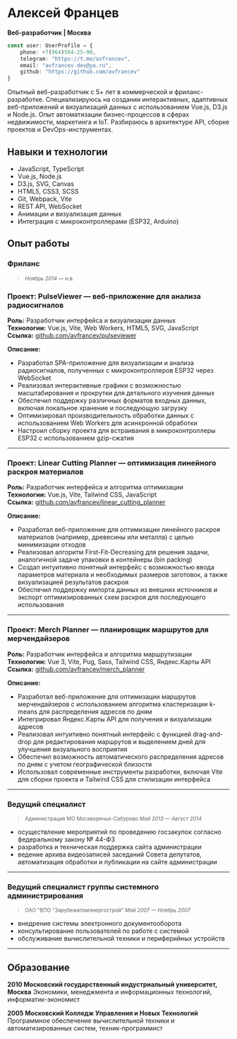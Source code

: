# Алексей Францев
**Веб-разработчик | Москва**  
```typescript
const user: UserProfile = {
	phone: +7(964)584-25-90,
	telegram: "https://t.me/avfrancev",
	email: "avfrancev.dev@ya.ru",
	github: "https://github.com/avfrancev"
}
```

Опытный веб-разработчик с 5+ лет в коммерческой и фриланс-разработке. Специализируюсь на создании интерактивных, адаптивных веб-приложений и визуализаций данных с использованием Vue.js, D3.js и Node.js. Опыт автоматизации бизнес-процессов в сферах недвижимости, маркетинга и IoT. Разбираюсь в архитектуре API, сборке проектов и DevOps-инструментах.

## Навыки и технологии

- JavaScript, TypeScript  
- Vue.js, Node.js  
- D3.js, SVG, Canvas  
- HTML5, CSS3, SCSS  
- Git, Webpack, Vite  
- REST API, WebSocket  
- Анимации и визуализация данных  
- Интеграция с микроконтроллерами (ESP32, Arduino)

## Опыт работы 

### Фриланс
><small><i>Ноябрь 2014 — н.в.</i></small> 

### Проект: PulseViewer — веб-приложение для анализа радиосигналов

**Роль:** Разработчик интерфейса и визуализации данных  
**Технологии:** Vue.js, Vite, Web Workers, HTML5, SVG, JavaScript  
**Ссылка:** [github.com/avfrancev/pulseviewer](https://github.com/avfrancev/pulseviewer)

**Описание:**
- Разработал SPA-приложение для визуализации и анализа радиосигналов, полученных с микроконтроллеров ESP32 через WebSocket
- Реализовал интерактивные графики с возможностью масштабирования и прокрутки для детального изучения данных
- Обеспечил поддержку различных форматов входных данных, включая локальное хранение и последующую загрузку
- Оптимизировал производительность обработки данных с использованием Web Workers для асинхронной обработки
- Настроил сборку проекта для встраивания в микроконтроллеры ESP32 с использованием gzip-сжатия

---

### Проект: Linear Cutting Planner — оптимизация линейного раскроя материалов

**Роль:** Разработчик интерфейса и алгоритма оптимизации  
**Технологии:** Vue.js, Vite, Tailwind CSS, JavaScript  
**Ссылка:** [github.com/avfrancev/linear_cutting_planner](https://github.com/avfrancev/linear_cutting_planner)

**Описание:**

- Разработал веб-приложение для оптимизации линейного раскроя материалов (например, древесины или металла) с целью минимизации отходов
- Реализовал алгоритм First-Fit-Decreasing для решения задачи, аналогичной задаче упаковки в контейнеры (bin packing)
- Создал интуитивно понятный интерфейс с возможностью ввода параметров материала и необходимых размеров заготовок, а также визуализацией результатов раскроя
- Обеспечил поддержку импорта данных из внешних источников и экспорт оптимизированных схем раскроя для последующего использования

---
### Проект: Merch Planner — планировщик маршрутов для мерчендайзеров

**Роль:** Разработчик интерфейса и алгоритма маршрутизации  
**Технологии:** Vue 3, Vite, Pug, Sass, Tailwind CSS, Яндекс.Карты API  
**Ссылка:** [github.com/avfrancev/merch_planner](https://github.com/avfrancev/merch_planner)

**Описание:**

- Разработал веб-приложение для оптимизации маршрутов мерчендайзеров с использованием алгоритма кластеризации k-means для распределения адресов по дням
- Интегрировал Яндекс.Карты API для получения и визуализации адресов
- Реализовал интуитивно понятный интерфейс с функцией drag-and-drop для редактирования маршрутов и выделением дней для улучшения визуального восприятия
- Обеспечил возможность автоматического распределения адресов по дням с учетом географической близости
- Использовал современные инструменты разработки, включая Vite для сборки проекта и Tailwind CSS для стилизации интерфейса

---

### Ведущий специалист
><small>Администрация МО Москворечье-Сабурово <i>Май 2013 — Август 2014</i></small>
- осуществление мероприятий по проведению госзакупок согласно федеральному закону № 44-ФЗ
- разработка и техническая поддержка сайта администрации
- ведение архива видеозаписей заседаний Совета депутатов, автоматизация обработки и публикации на сайте администрации

---

### Ведущий специалист группы системного администрирования
><small>ОАО "ВПО "Зарубежатомэнергострой" <i>Май 2007 — Ноябрь 2007</i></small>
- внедрение системы электронного документооборота
- консультирование пользователей по работе с системой
- обслуживание вычислительной техники и периферийных устройств

---
## Образование
**2010
Московский государственный индустриальный университет, Москва**
Экономики, менеджмента и информационных технологий, информатик-экономист

**2005
Московский Колледж Управления и Новых Технологий**
Программное обеспечение вычислительной техники и автоматизированных систем, техник-программист
